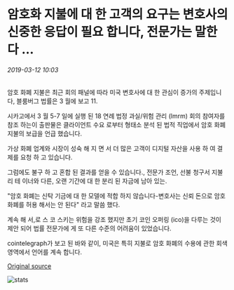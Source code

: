 # 암호화 지불에 대 한 고객의 요구는 변호사의 신중한 응답이 필요 합니다, 전문가는 말한다 ...

###### 2019-03-12 10:03

암호 화폐 지불은 최근 회의 패널에 따라 미국 변호사에 대 한 관심이 증가의 주제입니다, 블룸버그 법률은 3 월에 보고 11.

시카고에서 3 월 5-7 일에 실행 된 18 연례 법정 과실/위험 관리 (lmrm) 회의 참여자를 참조 하는이 출판물은 클라이언트 수요 로부터 형태소 분석 된 법적 직업에서 암호 화폐 지불의 보급을 언급 했습니다.

가상 화폐 업계와 시장이 성숙 해 지 면 서 더 많은 고객이 디지털 자산을 사용 하 여 결제를 요청 하 고 있습니다.

그럼에도 불구 하 고 혼합 된 결과를 얻을 수 있습니다., 전문가 조언, 선불 청구서 지불 리 테 이너와 다른, 오랜 기간에 대 한 분리 된 자금에 남아 있는.

"암호 화폐는 신탁 기금에 대 한 모델에 적합 하지 않습니다-변호사는 신뢰 돈으로 암호 화폐를 허용 해서는 안 된다" 라고 말씀 했다.

계속 해 서,로 스 코 스키는 위험을 강조 했지만 초기 코인 오퍼링 (ico)을 다루는 것이 제안 되어 법률 전문가에 게 또 다른 수준의 어려움이 있었습니다.

cointelegraph가 보고 된 바와 같이, 미국은 특히 지불로 암호 화폐의 수용에 관한 회색 영역에서 언어를 계속 합니다.

[Original source](https://cointelegraph.com/news/client-demand-for-crypto-payments-needs-cautious-response-from-lawyers-expert-says)

![stats](https://c.statcounter.com/11760860/0/a89fa40b/1/ "stats")